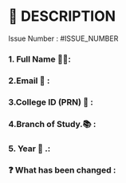 # 📑 DESCRIPTION
<!-- If This PR Is Linked To Any Issue, Please Change #ISSUE_NUMBER To The Respective Issue Number -->
<!-- For Example - Issue Number : #1 -->
Issue Number : #ISSUE_NUMBER

### 1. Full Name 🧑‍🎓:   
### 2.Email 📧 :
### 3.College ID (PRN) 🔢 :
### 4.Branch of Study.📚 :
### 5. Year 📆 .:
### ❓ What has been changed :

 
